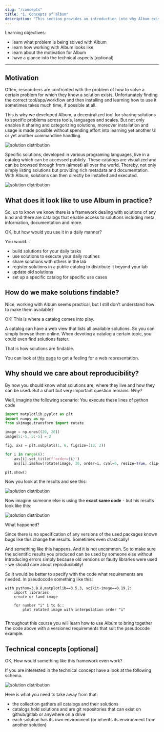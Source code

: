 ```yaml
---
slug: "/concepts"
title: "1. Concepts of album"
description: "This section provides an introduction into why Album exists and what it's aiming to solve."
---
```


<div class="learning-objectives">
Learning objectives:
<ul>
<li>learn what problem is being solved with Album</li>
<li>learn how working with Album looks like</li>
<li>learn about the motivation for Album</li>
<li>have a glance into the technical aspects [optional]</li>
</ul>
</div>

---

## Motivation

Often, researchers are confronted with the problem of how to solve a certain problem for which they know a
solution exists. Unfortunately finding the correct tool/app/workflow and then installing and learning how to use it 
sometimes takes much time, if possible at all.

This is why we developed Album, a decentralized tool for sharing solutions to specific problems across tools, languages
and scales. But not only enables it sharing and categorizing solutions, moreover installation and usage is made possible 
without spending effort into learning yet another UI or yet another commandline handling.

![solution distribution](https://gitlab.com/album-app/album-workshop/-/raw/main/static/album-comparison.png)

Specific solutions, developed in various programing languages, live in a catalog which can be accessed publicly.
These catalogs are visualized and can be browsed through from (almost) all over the world. Thereby, not only simply 
listing solutions but providing rich metadata and documentation. With Album, solutions can then directly be installed
and executed.

![solution distribution](https://gitlab.com/album-app/album-workshop/-/raw/main/static/album-schema-people.png)

## What does it look like to use Album in practice?
So, up to know we know there is a framework dealing with solutions of any kind and there are catalogs that enable access 
to solutions including meta information, documentation and more.

OK, but how would you use it in a daily manner?

You would...
- build solutions for your daily tasks
- use solutions to execute your daily routines
- share solutions with others in the lab
- register solutions in a public catalog to distribute it beyond your lab
- update old solutions 
- set up a specific catalog for specific use cases

## How do we make solutions findable?
Nice, working with Album seems practical, but I still don't understand how to make them available?

OK! This is where a catalog comes into play.

A catalog can have a web view that lists all available solutions.
So you can simply browse them online. 
When devoting a catalog a certain topic, you could even find solutions faster.

That is how solutions are findable.

You can look at [this page](https://album-app.gitlab.io/catalogs/default/catalog) to get a feeling
for a web representation. 


## Why should we care about reproducibility?
By now you should know what solutions are, where they live and how they can be used. 
But a short but very important question remains: *Why?*

Well, imagine the following scenario:
You execute these lines of python code

```python
import matplotlib.pyplot as plt
import numpy as np
from skimage.transform import rotate

image = np.ones((20, 20))
image[5:-5, 5:-5] = 2

fig, axs = plt.subplots(1, 6, figsize=(13, 2))

for i in range(6):
    axs[i].set_title(f'order={i}')
    axs[i].imshow(rotate(image, 30, order=i, cval=0, resize=True, clip=True), vmin=0, vmax=3)

plt.show()
```

Now you look at the results and see this:

![solution distribution](https://gitlab.com/album-app/album-workshop/-/raw/main/static/from_zero_to_hero_fix.png)

Now imagine someone else is using the **exact same code** - but his results look like this:

![solution distribution](https://gitlab.com/album-app/album-workshop/-/raw/main/static/from_zero_to_hero_bug.png)

What happened?

Since there is no specification of any versions of the used packages known bugs like this change the results. 
Sometimes even drastically!

And something like this happens. And it is not uncommon. So to make sure the scientific results you produced can be
used by someone else without introducing errors simply because old versions or faulty libraries were 
used - we should care about reproducibility!


So it would be better to specify with the code what requirements are needed. In pseudocode something like this:

```
with python=3.8.8,matplotlib==3.5.3, scikit-image==0.19.2:
    import libraries
    create or laod image
        
    for number "i" 1 to 6::
        plot rotated image with interpolation order "i" 
    
```

Throughout this course you will learn how to use Album to bring together the code above with a versioned requirements 
that suit the pseudocode example.

## Technical concepts [optional]

OK, How would something like this framework even work? 

If you are interested in the technical concept have a look at the following schema. 

![solution distribution](https://gitlab.com/album-app/album-workshop/-/raw/main/static/album-schema.png)

Here is what you need to take away from that:
- the collection gathers all catalogs and their solutions
- catalogs hold solutions and are git repositories that can exist on github/gitlab or anywhere on a drive
- each solution has its own environment (or inherits its environment from another solution)